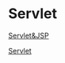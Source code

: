 # Servlet

[Servlet&JSP](Servlet/Servlet&JSP%200c89f7836fd84a9a8eb3e18309c1dc8c.md)

[Servlet](Servlet/Servlet%20356e23a096da4e4e942b5b99f3724f85.md)